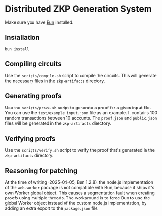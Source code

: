# Distributed ZKP Generation System

Make sure you have [Bun](https://bun.sh) installed.

## Installation

```
bun install
```

## Compiling circuits

Use the `scripts/compile.sh` script to compile the circuits. This will generate the necessary files in the `zkp-artifacts` directory.

## Generating proofs

Use the `scripts/prove.sh` script to generate a proof for a given input file. You can use the `test/example_input.json` file as an example. It contains 100 random transactions between 10 accounts. The `proof.json` and `public.json` files will be generated in the `zkp-artifacts` directory.

## Verifying proofs

Use the `scripts/verify.sh` script to verify the proof that's generated in the `zkp-artifacts` directory.

## Reasoning for patching

At the time of writing (2025-04-05, Bun 1.2.8), the node.js implementation of the `web-worker` package is not compatible with Bun, because it ships it's own Worker global object. This causes a segmentation fault when creating proofs using multiple threads. The workaround is to force Bun to use the global Worker object instead of the custom node.js implementation, by adding an extra export to the `package.json` file.
